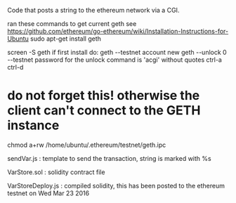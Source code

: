 Code that posts a string to the ethereum network via a CGI.

ran these commands to get current geth
see https://github.com/ethereum/go-ethereum/wiki/Installation-Instructions-for-Ubuntu
sudo apt-get install geth

   screen -S geth
   if first install do: geth --testnet account new
   geth --unlock 0 --testnet
   password for the unlock command is 'acgi' without quotes
   ctrl-a ctrl-d

# do not forget this! otherwise the client can't connect to the GETH instance
chmod a+rw /home/ubuntu/.ethereum/testnet/geth.ipc

sendVar.js : template to send the transaction, string is marked with %s

VarStore.sol : solidity contract file

VarStoreDeploy.js : compiled solidity, this has been posted to the ethereum testnet on Wed Mar 23 2016


